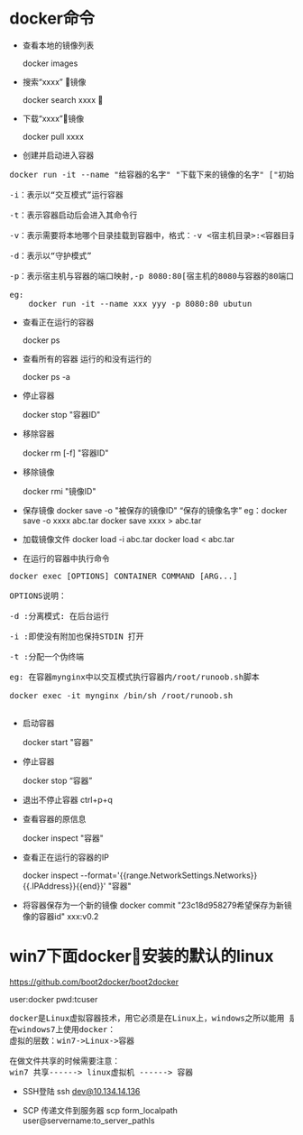 # docker命令
- 查看本地的镜像列表

    docker images

- 搜索“xxxx” 镜像

    docker search xxxx    

- 下载“xxxx”镜像

    docker pull xxxx

- 创建并启动进入容器
<pre>
docker run -it --name "给容器的名字" "下载下来的镜像的名字" ["初始命令",进入容器之后 在容器中执行的命令]

-i：表示以“交互模式”运行容器

-t：表示容器启动后会进入其命令行

-v：表示需要将本地哪个目录挂载到容器中，格式：-v <宿主机目录>:<容器目录>

-d：表示以“守护模式”

-p：表示宿主机与容器的端口映射,-p 8080:80[宿主机的8080与容器的80端口做一个映射 ]

eg:
    docker run -it --name xxx yyy -p 8080:80 ubutun
</pre>

- 查看正在运行的容器

    docker ps

- 查看所有的容器 运行的和没有运行的

    docker ps -a 

- 停止容器
    
    docker stop "容器ID"

- 移除容器

    docker rm [-f] "容器ID"

- 移除镜像

    docker rmi "镜像ID"

- 保存镜像
    docker save -o "被保存的镜像ID" “保存的镜像名字”
    eg：docker save -o xxxx abc.tar
        docker save xxxx > abc.tar

- 加载镜像文件
    docker load -i abc.tar
    docker load < abc.tar

- 在运行的容器中执行命令
<pre>
docker exec [OPTIONS] CONTAINER COMMAND [ARG...]

OPTIONS说明：

-d :分离模式: 在后台运行

-i :即使没有附加也保持STDIN 打开

-t :分配一个伪终端

eg: 在容器mynginx中以交互模式执行容器内/root/runoob.sh脚本

docker exec -it mynginx /bin/sh /root/runoob.sh

</pre>

- 启动容器

    docker start "容器"

- 停止容器

    docker stop “容器”

- 退出不停止容器
    ctrl+p+q

- 查看容器的原信息

    docker inspect "容器"

- 查看正在运行的容器的IP

    docker inspect --format='{{range.NetworkSettings.Networks}}{{.IPAddress}}{{end}}' "容器"

- 将容器保存为一个新的镜像
docker commit "23c18d958279希望保存为新镜像的容器id" xxx:v0.2


# win7下面docker安装的默认的linux
https://github.com/boot2docker/boot2docker

user:docker
pwd:tcuser

<pre>
docker是Linux虚拟容器技术，用它必须是在Linux上，windows之所以能用 是使用了虚拟机。
在windows7上使用docker：
虚拟的层数：win7->Linux->容器

在做文件共享的时候需要注意：
win7 共享------> linux虚拟机 ------> 容器
</pre>

- SSH登陆
ssh dev@10.134.14.136

- SCP 传递文件到服务器
scp form_localpath user@servername:to_server_pathls
